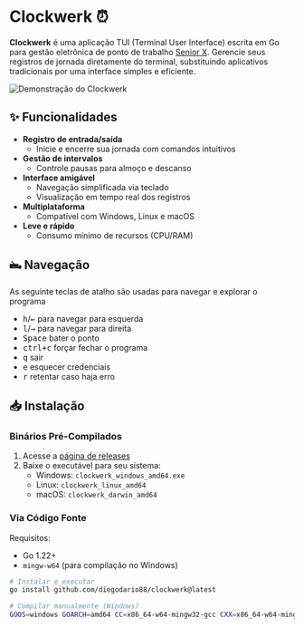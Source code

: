 # Clockwerk ⏰

**Clockwerk** é uma aplicação TUI (Terminal User Interface) escrita em Go para gestão eletrônica de ponto de trabalho [Senior X](https://www.senior.com.br). Gerencie seus registros de jornada diretamente do terminal, substituindo aplicativos tradicionais por uma interface simples e eficiente.

![Demonstração do Clockwerk](https://github.com/user-attachments/assets/376f75f6-4e8b-49ab-8908-1c795df61543)

## ✨ Funcionalidades

- **Registro de entrada/saída**
  - Inicie e encerre sua jornada com comandos intuitivos
- **Gestão de intervalos**
  - Controle pausas para almoço e descanso
- **Interface amigável**
  - Navegação simplificada via teclado
  - Visualização em tempo real dos registros
- **Multiplataforma**
  - Compatível com Windows, Linux e macOS
- **Leve e rápido**
  - Consumo mínimo de recursos (CPU/RAM)

## 🖦  Navegação

As seguinte teclas de atalho são usadas para navegar e explorar o programa

- <kbd>h</kbd>/<kbd>←</kbd> para navegar para esquerda
- <kbd>l</kbd>/<kbd>→</kbd> para navegar para direita
- <kbd>Space</kbd> bater o ponto
- <kbd>ctrl+c</kbd> forçar fechar o programa
- <kbd>q</kbd> sair
- <kbd>e</kbd> esquecer credenciais
- <kbd>r</kbd> retentar caso haja erro

## 📥 Instalação

### Binários Pré-Compilados

1. Acesse a [página de releases](https://github.com/diegodario88/clockwerk/releases)
2. Baixe o executável para seu sistema:
   - Windows: `clockwerk_windows_amd64.exe`
   - Linux: `clockwerk_linux_amd64`
   - macOS: `clockwerk_darwin_amd64`

### Via Código Fonte

Requisitos:

- Go 1.22+
- `mingw-w64` (para compilação no Windows)

```bash
# Instalar e executar
go install github.com/diegodario88/clockwerk@latest

# Compilar manualmente (Windows)
GOOS=windows GOARCH=amd64 CC=x86_64-w64-mingw32-gcc CXX=x86_64-w64-mingw32-g++ CGO_ENABLED=1 go build -o clockwerk.exe
```
